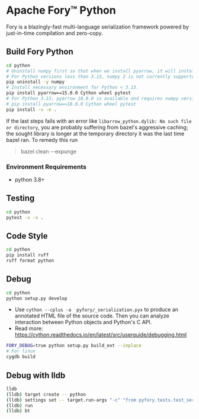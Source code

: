 # Apache Fory™ Python

Fory is a blazingly-fast multi-language serialization framework powered by just-in-time compilation and zero-copy.

## Build Fory Python

```bash
cd python
# Uninstall numpy first so that when we install pyarrow, it will install the correct numpy version automatically.
# For Python versions less than 3.13, numpy 2 is not currently supported.
pip uninstall -y numpy
# Install necessary environment for Python < 3.13.
pip install pyarrow==15.0.0 Cython wheel pytest
# For Python 3.13, pyarrow 18.0.0 is available and requires numpy version greater than 2.
# pip install pyarrow==18.0.0 Cython wheel pytest
pip install -v -e .
```

If the last steps fails with an error like `libarrow_python.dylib: No such file or directory`,
you are probably suffering from bazel's aggressive caching; the sought library is longer at the
temporary directory it was the last time bazel ran. To remedy this run

> bazel clean --expunge

### Environment Requirements

- python 3.8+

## Testing

```bash
cd python
pytest -v -s .
```

## Code Style

```bash
cd python
pip install ruff
ruff format python
```

## Debug

```bash
cd python
python setup.py develop
```

- Use `cython --cplus -a  pyfory/_serialization.pyx` to produce an annotated HTML file of the source code. Then you can
  analyze interaction between Python objects and Python's C API.
- Read more: <https://cython.readthedocs.io/en/latest/src/userguide/debugging.html>

```bash
FORY_DEBUG=true python setup.py build_ext --inplace
# For linux
cygdb build
```

## Debug with lldb

```bash
lldb
(lldb) target create -- python
(lldb) settings set -- target.run-args "-c" "from pyfory.tests.test_serializer import test_enum; test_enum()"
(lldb) run
(lldb) bt
```
